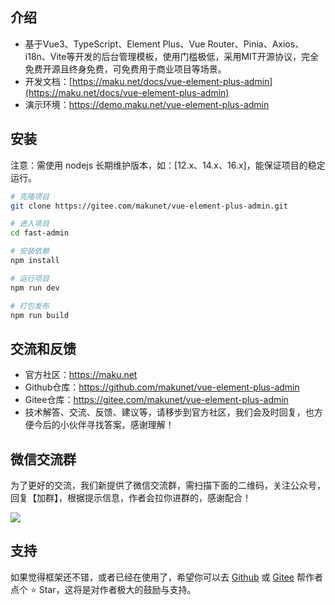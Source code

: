 ## 介绍
- 基于Vue3、TypeScript、Element Plus、Vue Router、Pinia、Axios、i18n、Vite等开发的后台管理模板，使用门槛极低，采用MIT开源协议，完全免费开源且终身免费，可免费用于商业项目等场景。
- 开发文档：[https://maku.net/docs/vue-element-plus-admin](https://maku.net/docs/vue-element-plus-admin)
- 演示环境：https://demo.maku.net/vue-element-plus-admin

## 安装
注意：需使用 nodejs 长期维护版本，如：[12.x、14.x、16.x]，能保证项目的稳定运行。

```bash
# 克隆项目
git clone https://gitee.com/makunet/vue-element-plus-admin.git

# 进入项目
cd fast-admin

# 安装依赖
npm install

# 运行项目
npm run dev

# 打包发布
npm run build
```


## 交流和反馈
- 官方社区：https://maku.net
- Github仓库：https://github.com/makunet/vue-element-plus-admin
- Gitee仓库：https://gitee.com/makunet/vue-element-plus-admin
- 技术解答、交流、反馈、建议等，请移步到官方社区，我们会及时回复，也方便今后的小伙伴寻找答案，感谢理解！


## 微信交流群
为了更好的交流，我们新提供了微信交流群，需扫描下面的二维码，关注公众号，回复【加群】，根据提示信息，作者会拉你进群的，感谢配合！

![](https://maku.net/app/img/qrcode.jpg)


## 支持
如果觉得框架还不错，或者已经在使用了，希望你可以去 [Github](https://github.com/makunet/vue-element-plus-admin) 或 [Gitee](https://gitee.com/makunet/vue-element-plus-admin) 帮作者点个 ⭐ Star，这将是对作者极大的鼓励与支持。

